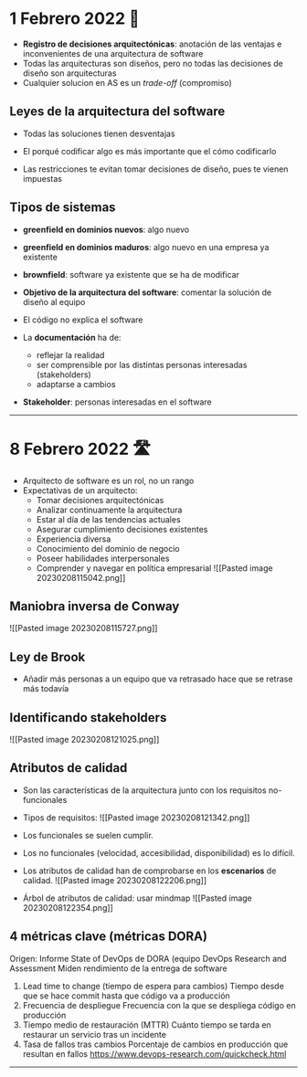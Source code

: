 # 1 Febrero 2022 🎱

- **Registro de decisiones arquitectónicas**: anotación de las ventajas e inconvenientes de una arquitectura de software
- Todas las arquitecturas son diseños, pero no todas las decisiones de diseño son arquitecturas
- Cualquier solucion en AS es un *trade-off* (compromiso)

## Leyes de la arquitectura del software
- Todas las soluciones tienen desventajas
- El porqué codificar algo es más importante que el cómo codificarlo

- Las restricciones te evitan tomar decisiones de diseño, pues te vienen impuestas

## Tipos de sistemas
- **greenfield en dominios nuevos**: algo nuevo
- **greenfield en dominios maduros**: algo nuevo en una empresa ya existente
- **brownfield**: software ya existente que se ha de modificar

- **Objetivo de la arquitectura del software**: comentar la solución de diseño al equipo
- El código no explica el software
- La **documentación** ha de:
	- reflejar la realidad
	- ser comprensible por las distintas personas interesadas (stakeholders)
	- adaptarse a cambios
- **Stakeholder**: personas interesadas en el software

---
# 8 Febrero 2022 🛣️
- Arquitecto de software es un rol, no un rango
- Expectativas de un arquitecto:
	- Tomar decisiones arquitectónicas  
	- Analizar continuamente la arquitectura  
	- Estar al día de las tendencias actuales 
	- Asegurar cumplimiento decisiones existentes 
	- Experiencia diversa
	- Conocimiento del dominio de negocio  
	- Poseer habilidades interpersonales 
	- Comprender y navegar en política empresarial
![[Pasted image 20230208115042.png]]

## Maniobra inversa de Conway
![[Pasted image 20230208115727.png]]

## Ley de Brook
- Añadir más personas a un equipo que va retrasado hace que se retrase más todavía

## Identificando stakeholders
![[Pasted image 20230208121025.png]]

## Atributos de calidad
- Son las características de la arquitectura junto con los requisitos no-funcionales

- Tipos de requisitos:
![[Pasted image 20230208121342.png]]
- Los funcionales se suelen cumplir.
- Los no funcionales (velocidad, accesibilidad, disponibilidad) es lo difícil.

- Los atributos de calidad han de comprobarse en los **escenarios** de calidad.
![[Pasted image 20230208122206.png]]
- Árbol de atributos de calidad: usar mindmap
![[Pasted image 20230208122354.png]]

## 4 métricas clave (métricas DORA)
Origen: Informe State of DevOps de DORA (equipo DevOps Research and Assessment
Miden rendimiento de la entrega de software
1. Lead time to change (tiempo de espera para cambios)
Tiempo desde que se hace commit hasta que código va a producción
2. Frecuencia de despliegue
Frecuencia con la que se despliega código en producción
3. Tiempo medio de restauración (MTTR)
Cuánto tiempo se tarda en restaurar un servicio tras un incidente
4. Tasa de fallos tras cambios
Porcentaje de cambios en producción que resultan en fallos
https://www.devops-research.com/quickcheck.html

---